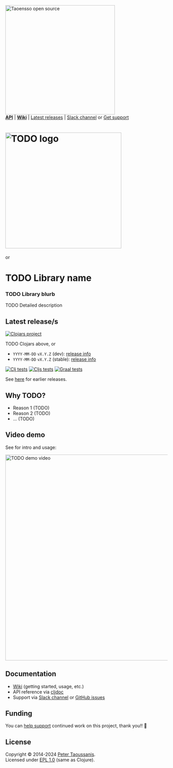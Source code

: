 <a href="https://www.taoensso.com/clojure" title="More stuff by @ptaoussanis at www.taoensso.com"><img src="https://www.taoensso.com/open-source.png" alt="Taoensso open source" width="340"/></a>  
[**API**][cljdoc] | [**Wiki**][GitHub wiki] | [Latest releases](#latest-releases) | [Slack channel][] or [Get support][GitHub issues]

<!-- ../../ from README to get to base of GitHub project -->
<!-- ../ from wiki to get to base of GitHub project -->
<!-- ../../raw/master/<path> to get image in repo -->
<!-- ../../blob/master/<path> to get file in repo -->
<!-- ../../tree/master/<path> to get dir in repo -->

# <img src="https://raw.githubusercontent.com/taoensso/TODO/master/imgs/logo.svg" alt="TODO logo" width="360"/>
or
# TODO Library name

### TODO Library blurb

TODO Detailed description

## Latest release/s

[![Clojars project][Clojars SVG]][Clojars URL] 

TODO Clojars above, or

- `YYYY-MM-DD` `vX.Y.Z` (dev): [release info](../../releases/tag/vTODO)
- `YYYY-MM-DD` `vX.Y.Z` (stable): [release info](../../releases/tag/vTODO)

[![Clj tests][Clj tests SVG]][Clj tests URL]
[![Cljs tests][Cljs tests SVG]][Cljs tests URL]
[![Graal tests][Graal tests SVG]][Graal tests URL]

See [here][GitHub releases] for earlier releases.

## Why TODO?

- Reason 1 (TODO)
- Reason 2 (TODO)
- ... (TODO)

## Video demo

See for  intro and usage:

<a href="https://www.youtube.com/watch?v=TODO_ID" target="_blank">
 <img src="https://img.youtube.com/vi/TODO_ID/maxresdefault.jpg" alt="TODO demo video" width="640" border="0" />
</a>

## Documentation

- [Wiki][GitHub wiki] (getting started, usage, etc.)
- API reference via [cljdoc][cljdoc]
- Support via [Slack channel][] or [GitHub issues][]

## Funding

You can [help support][sponsor] continued work on this project, thank you!! 🙏

## License

Copyright &copy; 2014-2024 [Peter Taoussanis][].  
Licensed under [EPL 1.0](LICENSE.txt) (same as Clojure).

<!-- Common -->

[GitHub releases]: ../../releases
[GitHub issues]:   ../../issues
[GitHub wiki]:     ../../wiki
[Slack channel]: https://www.taoensso.com/TODO/slack

[Peter Taoussanis]: https://www.taoensso.com
[sponsor]:          https://www.taoensso.com/sponsor

<!-- Project -->

[cljdoc]: https://cljdoc.org/d/com.taoensso/TODO/

[Clojars SVG]: https://img.shields.io/clojars/v/com.taoensso/TODO.svg
[Clojars URL]: https://clojars.org/com.taoensso/TODO

[Clj tests SVG]:  https://github.com/taoensso/TODO/actions/workflows/clj-tests.yml/badge.svg
[Clj tests URL]:  https://github.com/taoensso/TODO/actions/workflows/clj-tests.yml
[Cljs tests SVG]:  https://github.com/taoensso/TODO/actions/workflows/cljs-tests.yml/badge.svg
[Cljs tests URL]:  https://github.com/taoensso/TODO/actions/workflows/cljs-tests.yml
[Graal tests SVG]: https://github.com/taoensso/TODO/actions/workflows/graal-tests.yml/badge.svg
[Graal tests URL]: https://github.com/taoensso/TODO/actions/workflows/graal-tests.yml